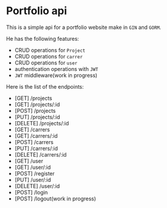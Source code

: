 # Portfolio api

This is a simple api for a portfolio website make in `GIN` and `GORM`.

He has the following features:
- CRUD operations for `Project`
- CRUD operations for `carrer`
- CRUD operations for `user`
- authentication operations with `JWT`
- `JWT` middleware(work in progress)

Here is the list of the endpoints:
- [GET] /projects
- [GET] /projects/:id
- [POST] /projects
- [PUT] /projects/:id
- [DELETE] /projects/:id
- [GET] /carrers
- [GET] /carrers/:id
- [POST] /carrers
- [PUT] /carrers/:id
- [DELETE] /carrers/:id
- [GET] /user
- [GET] /user/:id
- [POST] /register
- [PUT] /user/:id
- [DELETE] /user/:id
- [POST] /login
- [POST] /logout(work in progress)


